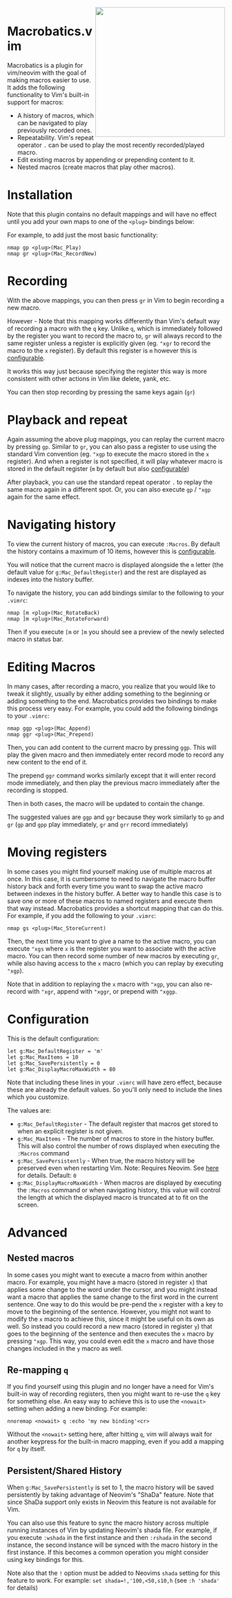 
<img align="right" width="300" height="300" src="https://i.imgur.com/4BdGxV8.png">

# Macrobatics.vim

Macrobatics is a plugin for vim/neovim with the goal of making macros easier to use.  It adds the following functionality to Vim's built-in support for macros:

* A history of macros, which can be navigated to play previously recorded ones.
* Repeatability.  Vim's repeat operator `.` can be used to play the most recently recorded/played macro.
* Edit existing macros by appending or prepending content to it.
* Nested macros (create macros that play other macros).

# Installation

Note that this plugin contains no default mappings and will have no effect until you add your own maps to one of the `<plug>` bindings below:

For example, to add just the most basic functionality:

```viml
nmap gp <plug>(Mac_Play)
nmap gr <plug>(Mac_RecordNew)
```

# Recording

With the above mappings, you can then press `gr` in Vim to begin recording a new macro.

However - Note that this mapping works differently than Vim's default way of recording a macro with the `q` key.  Unlike `q`, which is immediately followed by the register you want to record the macro to, `gr` will always record to the same register unless a register is explicitly given (eg. `"xgr` to record the macro to the `x` register).  By default this register is `m` however this is [configurable](#configuration).

It works this way just because specifying the register this way is more consistent with other actions in Vim like delete, yank, etc.

You can then stop recording by pressing the same keys again (`gr`)

# Playback and repeat

Again assuming the above plug mappings, you can replay the current macro by pressing `gp`.  Similar to `gr`, you can also pass a register to use using the standard Vim convention (eg. `"xgp` to execute the macro stored in the `x` register).   And when a register is not specified, it will play whatever macro is stored in the default register (`m`  by default but also [configurable](#configuration))

After playback, you can use the standard repeat operator `.` to replay the same macro again in a different spot.  Or, you can also execute `gp` / `"xgp` again for the same effect.

# Navigating history

To view the current history of macros, you can execute `:Macros`.  By default the history contains a maximum of 10 items, however this is [configurable](#configuration).

You will notice that the current macro is displayed alongside the `m` letter (the default value for `g:Mac_DefaultRegister`) and the rest are displayed as indexes into the history buffer.

To navigate the history, you can add bindings similar to the following to your `.vimrc`:

```viml
nmap [m <plug>(Mac_RotateBack)
nmap ]m <plug>(Mac_RotateForward)
```

Then if you execute `[m` or `]m` you should see a preview of the newly selected macro in status bar.

# Editing Macros

In many cases, after recording a macro, you realize that you would like to tweak it slightly, usually by either adding something to the beginning or adding something to the end.  Macrobatics provides two bindings to make this process very easy.  For example, you could add the following bindings to your `.vimrc`:

```viml
nmap ggp <plug>(Mac_Append)
nmap ggr <plug>(Mac_Prepend)
```

Then, you can add content to the current macro by pressing `ggp`.  This will play the given macro and then immediately enter record mode to record any new content to the end of it.

The prepend `ggr` command works similarly except that it will enter record mode immediately, and then play the previous macro immediately after the recording is stopped.

Then in both cases, the macro will be updated to contain the change.

The suggested values are `ggp` and `ggr` because they work similarly to `gp` and `gr` (`gp` and `gpp` play immediately, `gr` and `grr` record immediately)

# Moving registers

In some cases you might find yourself making use of multiple macros at once.  In this case, it is cumbersome to need to navigate the macro buffer history back and forth every time you want to swap the active macro between indexes in the history buffer.  A better way to handle this case is to save one or more of these macros to named registers and execute them that way instead.  Macrobatics provides a shortcut mapping that can do this.  For example, if you add the following to your `.vimrc`:

```viml
nmap gs <plug>(Mac_StoreCurrent)
```

Then, the next time you want to give a name to the active macro, you can execute `"xgs` where `x` is the register you want to associate with the active macro.  You can then record some number of new macros by executing `gr`, while also having access to the `x` macro (which you can replay by executing `"xgp`).

Note that in addition to replaying the `x` macro with `"xgp`, you can also re-record with `"xgr`, append with `"xggr`, or prepend with `"xggp`.

# Configuration

This is the default configuration:

```viml
let g:Mac_DefaultRegister = 'm'
let g:Mac_MaxItems = 10
let g:Mac_SavePersistently = 0
let g:Mac_DisplayMacroMaxWidth = 80
```

Note that including these lines in your `.vimrc` will have zero effect, because these are already the default values.  So you'll only need to include the lines which you customize.

The values are:
* `g:Mac_DefaultRegister` - The default register that macros get stored to when an explicit register is not given.
* `g:Mac_MaxItems` - The number of macros to store in the history buffer.  This will also control the number of rows displayed when executing the `:Macros` command
* `g:Mac_SavePersistently` - When true, the macro history will be preserved even when restarting Vim.  Note: Requires Neovim.  See <a href="#shada-support">here</a> for details. Default: `0`
* `g:Mac_DisplayMacroMaxWidth` - When macros are displayed by executing the `:Macros` command or when navigating history, this value will control the length at which the displayed macro is truncated at to fit on the screen.

# Advanced

## Nested macros

In some cases you might want to execute a macro from within another macro.  For example, you might have a macro (stored in register `x`) that applies some change to the word under the cursor, and you might instead want a macro that applies the same change to the first word in the current sentence.  One way to do this would be pre-pend the `x` register with a key to move to the beginning of the sentence.  However, you might not want to modify the `x` macro to achieve this, since it might be useful on its own as well.  So instead you could record a new macro (stored in register `y`) that goes to the beginning of the sentence and then executes the `x` macro by pressing `"xgp`.  This way, you could even edit the `x` macro and have those changes included in the `y` macro as well.

## Re-mapping `q`

If you find yourself using this plugin and no longer have a need for Vim's built-in way of recording registers, then you might want to re-use the `q` key for something else.  An easy way to achieve this is to use the `<nowait>` setting when adding a new binding. For example:

```viml
nnoremap <nowait> q :echo 'my new binding'<cr>
```

Without the `<nowait>` setting here, after hitting `q`, vim will always wait for another keypress for the built-in macro mapping, even if you add a mapping for `q` by itself.

## <a id="shada-support"></a>Persistent/Shared History

When `g:Mac_SavePersistently` is set to 1, the macro history will be saved persistently by taking advantage of Neovim's "ShaDa" feature.  Note that since ShaDa support only exists in Neovim this feature is not available for Vim.

You can also use this feature to sync the macro history across multiple running instances of Vim by updating Neovim's shada file.  For example, if you execute `:wshada` in the first instance and then `:rshada` in the second instance, the second instance will be synced with the macro history in the first instance.  If this becomes a common operation you might consider using key bindings for this.

Note also that the `!` option must be added to Neovims `shada` setting for this feature to work.  For example:  `set shada=!,'100,<50,s10,h` (see `:h 'shada'` for details)

